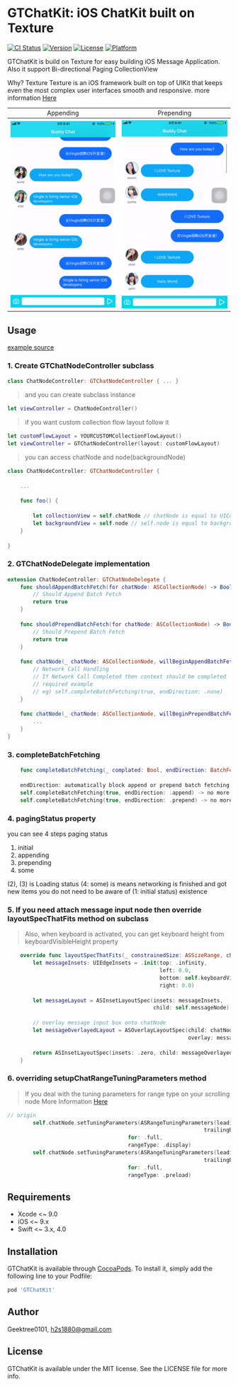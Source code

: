 # GTChatKit: iOS ChatKit built on Texture

[![CI Status](http://img.shields.io/travis/Geektree0101/GTChatKit.svg?style=flat)](https://travis-ci.org/GeekTree0101/GTChatKit)
[![Version](https://img.shields.io/cocoapods/v/GTChatKit.svg?style=flat)](http://cocoapods.org/pods/GTChatKit)
[![License](https://img.shields.io/cocoapods/l/GTChatKit.svg?style=flat)](http://cocoapods.org/pods/GTChatKit)
[![Platform](https://img.shields.io/cocoapods/p/GTChatKit.svg?style=flat)](http://cocoapods.org/pods/GTChatKit)

GTChatKit is build on Texture for easy building iOS Message Application. 
Also it support Bi-directional Paging CollectionView

Why? Texture
Texture is an iOS framework built on top of UIKit that keeps even the most complex user interfaces smooth and responsive. more information [Here](http://texturegroup.org/)


<table>
  <tr>
    <td align="center">Appending</td>
    <td align="center">Prepending</td>
  </tr>
  <tr>
    <th rowspan="9"><img src="https://github.com/GeekTree0101/GTChatKit/blob/master/resource/append.gif"></th>
    <th rowspan="9"><img src="https://github.com/GeekTree0101/GTChatKit/blob/master/resource/prepend.gif"></th>
  </tr>
  <tr>
</table>

## Usage
[example source](https://github.com/GeekTree0101/GTChatKit/tree/master/Example)

### 1. Create GTChatNodeController subclass

``` swift
class ChatNodeController: GTChatNodeController { ... }
```
> and you can create subclass instance 
``` swift
let viewController = ChatNodeController()
```
> if you want custom collection flow layout follow it
``` swift
let customFlowLayout = YOURCUSTOMCollectionFlowLayout()
let viewController = GTChatNodeController(layout: customFlowLayout)
```

> you can access chatNode and node(backgroundNode)
``` swift
class ChatNodeController: GTChatNodeController {

    ...

    func foo() {

        let collectionView = self.chatNode // chatNode is equal to UICollectionView
        let backgroundView = self.node // self.node is equal to backgroundView(UIView)
    }

}
```

### 2. GTChatNodeDelegate implementation
```swift
extension ChatNodeController: GTChatNodeDelegate {
    func shouldAppendBatchFetch(for chatNode: ASCollectionNode) -> Bool {
        // Should Append Batch Fetch
        return true
    }
    
    func shouldPrependBatchFetch(for chatNode: ASCollectionNode) -> Bool {
        // Should Prepend Batch Fetch
        return true
    }

    func chatNode(_ chatNode: ASCollectionNode, willBeginAppendBatchFetchWith context: ASBatchContext) {
        // Network Call Handling
        // If Network Call Completed then context should be completed
        // required example
        // eg) self.completeBatchFetching(true, endDirection: .none)
    }

    func chatNode(_ chatNode: ASCollectionNode, willBeginPrependBatchFetchWith context: ASBatchContext) {
        ...
    }
}
```

### 3. completeBatchFetching

``` swift
    func completeBatchFetching(_ complated: Bool, endDirection: BatchFetchDirection) { ... }

    endDirection: automatically block append or prepend batch fetching
    self.completeBatchFetching(true, endDirection: .append) -> no more append doesn't work
    self.completeBatchFetching(true, endDirection: .prepend) -> no more prepend doesn't work
```

### 4. pagingStatus property

you can see 4 steps paging status
1. initial
2. appending
3. prepending
4. some

(2), (3) is Loading status
(4: some) is means networking is finished and got new items
you do not need to be aware of (1: initial status) existence

### 5. If you need attach message input node then override layoutSpecThatFits method on subclass

> Also, when keyboard is activated, you can get keyboard height from keyboardVisibleHeight property
``` swift
    override func layoutSpecThatFits(_ constrainedSize: ASSizeRange, chatNode: ASCollectionNode) -> ASLayoutSpec {
        let messageInsets: UIEdgeInsets = .init(top: .infinity,
                                                left: 0.0,
                                                bottom: self.keyboardVisibleHeight,
                                                right: 0.0)

        let messageLayout = ASInsetLayoutSpec(insets: messageInsets,
                                              child: self.messageNode)

        // overlay message input box onto chatNode
        let messageOverlayedLayout = ASOverlayLayoutSpec(child: chatNode,
                                                         overlay: messageLayout)

        return ASInsetLayoutSpec(insets: .zero, child: messageOverlayedLayout)
    }
```

### 6. overriding setupChatRangeTuningParameters method
> If you deal with the tuning parameters for range type on your scrolling node 
> More Information [Here](http://texturegroup.org/docs/intelligent-preloading.html)

``` swift
// origin
        self.chatNode.setTuningParameters(ASRangeTuningParameters(leadingBufferScreenfuls: 1.5,
                                                              trailingBufferScreenfuls: 1.5),
                                      for: .full,
                                      rangeType: .display)
        self.chatNode.setTuningParameters(ASRangeTuningParameters(leadingBufferScreenfuls: 2,
                                                              trailingBufferScreenfuls: 2),
                                      for: .full,
                                      rangeType: .preload)
```

## Requirements
- Xcode <~ 9.0
- iOS <~ 9.x
- Swift <~ 3.x, 4.0

## Installation

GTChatKit is available through [CocoaPods](http://cocoapods.org). To install
it, simply add the following line to your Podfile:

```ruby
pod 'GTChatKit'
```

## Author

Geektree0101, h2s1880@gmail.com

## License

GTChatKit is available under the MIT license. See the LICENSE file for more info.
